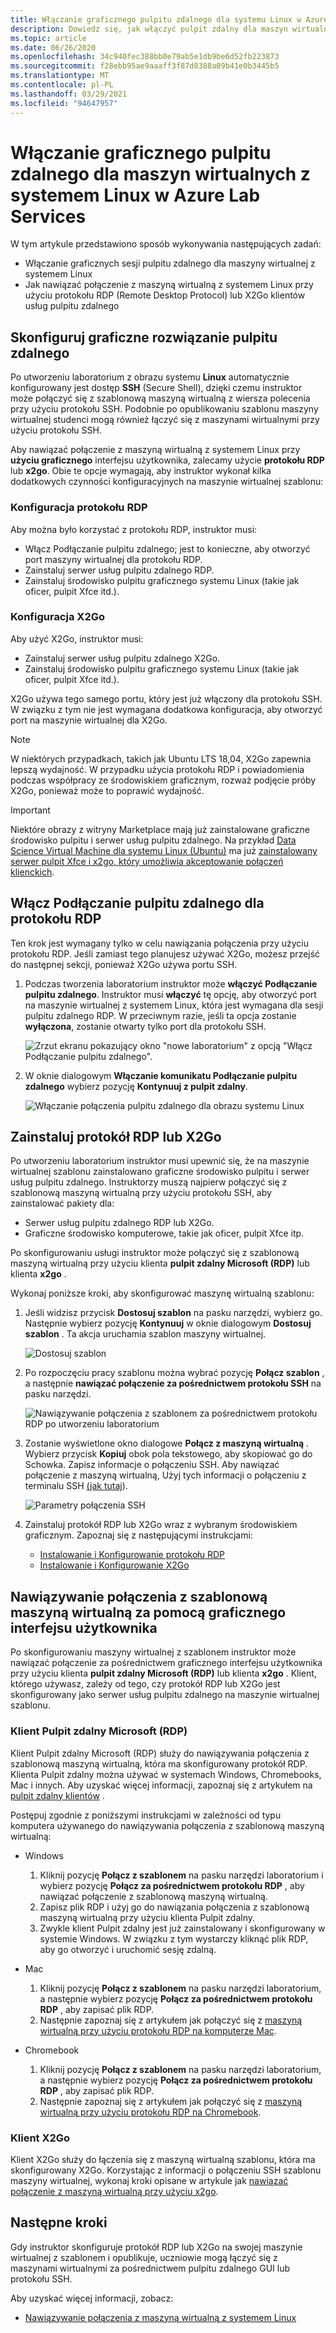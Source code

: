 ```yaml
---
title: Włączanie graficznego pulpitu zdalnego dla systemu Linux w Azure Lab Services | Microsoft Docs
description: Dowiedz się, jak włączyć pulpit zdalny dla maszyn wirtualnych z systemem Linux w laboratorium w Azure Lab Services.
ms.topic: article
ms.date: 06/26/2020
ms.openlocfilehash: 34c940fec388bb0e79ab5e1db9be6d52fb223873
ms.sourcegitcommit: f28ebb95ae9aaaff3f87d8388a09b41e0b3445b5
ms.translationtype: MT
ms.contentlocale: pl-PL
ms.lasthandoff: 03/29/2021
ms.locfileid: "94647957"
---
```

# <a name="enable-graphical-remote-desktop-for-linux-virtual-machines-in-azure-lab-services"></a>Włączanie graficznego pulpitu zdalnego dla maszyn wirtualnych z systemem Linux w Azure Lab Services
W tym artykule przedstawiono sposób wykonywania następujących zadań:

- Włączanie graficznych sesji pulpitu zdalnego dla maszyny wirtualnej z systemem Linux
- Jak nawiązać połączenie z maszyną wirtualną z systemem Linux przy użyciu protokołu RDP (Remote Desktop Protocol) lub X2Go klientów usług pulpitu zdalnego

## <a name="set-up-graphical-remote-desktop-solution"></a>Skonfiguruj graficzne rozwiązanie pulpitu zdalnego
Po utworzeniu laboratorium z obrazu systemu **Linux** automatycznie konfigurowany jest dostęp **SSH** (Secure Shell), dzięki czemu instruktor może połączyć się z szablonową maszyną wirtualną z wiersza polecenia przy użyciu protokołu SSH.  Podobnie po opublikowaniu szablonu maszyny wirtualnej studenci mogą również łączyć się z maszynami wirtualnymi przy użyciu protokołu SSH.

Aby nawiązać połączenie z maszyną wirtualną z systemem Linux przy **użyciu graficznego** interfejsu użytkownika, zalecamy użycie **protokołu RDP** lub **x2go**.  Obie te opcje wymagają, aby instruktor wykonał kilka dodatkowych czynności konfiguracyjnych na maszynie wirtualnej szablonu:

### <a name="rdp-setup"></a>Konfiguracja protokołu RDP
Aby można było korzystać z protokołu RDP, instruktor musi:
  - Włącz Podłączanie pulpitu zdalnego; jest to konieczne, aby otworzyć port maszyny wirtualnej dla protokołu RDP.
  - Zainstaluj serwer usług pulpitu zdalnego RDP.
  - Zainstaluj środowisko pulpitu graficznego systemu Linux (takie jak oficer, pulpit Xfce itd.).

### <a name="x2go-setup"></a>Konfiguracja X2Go
Aby użyć X2Go, instruktor musi:
- Zainstaluj serwer usług pulpitu zdalnego X2Go.
- Zainstaluj środowisko pulpitu graficznego systemu Linux (takie jak oficer, pulpit Xfce itd.).

X2Go używa tego samego portu, który jest już włączony dla protokołu SSH.  W związku z tym nie jest wymagana dodatkowa konfiguracja, aby otworzyć port na maszynie wirtualnej dla X2Go.

> [!NOTE]
> W niektórych przypadkach, takich jak Ubuntu LTS 18,04, X2Go zapewnia lepszą wydajność.  W przypadku użycia protokołu RDP i powiadomienia podczas współpracy ze środowiskiem graficznym, rozważ podjęcie próby X2Go, ponieważ może to poprawić wydajność.

> [!IMPORTANT]
>  Niektóre obrazy z witryny Marketplace mają już zainstalowane graficzne środowisko pulpitu i serwer usług pulpitu zdalnego.  Na przykład [Data Science Virtual Machine dla systemu Linux (Ubuntu)](https://azuremarketplace.microsoft.com/marketplace/apps/microsoft-dsvm.ubuntu-1804) ma już [zainstalowany serwer pulpit Xfce i x2go, który umożliwia akceptowanie połączeń klienckich](../machine-learning/data-science-virtual-machine/dsvm-ubuntu-intro.md#x2go).

## <a name="enable-remote-desktop-connection-for-rdp"></a>Włącz Podłączanie pulpitu zdalnego dla protokołu RDP

Ten krok jest wymagany tylko w celu nawiązania połączenia przy użyciu protokołu RDP.  Jeśli zamiast tego planujesz używać X2Go, możesz przejść do następnej sekcji, ponieważ X2Go używa portu SSH.

1.  Podczas tworzenia laboratorium instruktor może **włączyć Podłączanie pulpitu zdalnego**.  Instruktor musi **włączyć** tę opcję, aby otworzyć port na maszynie wirtualnej z systemem Linux, która jest wymagana dla sesji pulpitu zdalnego RDP.  W przeciwnym razie, jeśli ta opcja zostanie **wyłączona**, zostanie otwarty tylko port dla protokołu SSH.
  
    ![Zrzut ekranu pokazujący okno "nowe laboratorium" z opcją "Włącz Podłączanie pulpitu zdalnego".](./media/how-to-enable-remote-desktop-linux/enable-rdp-option.png)

2. W oknie dialogowym **Włączanie komunikatu Podłączanie pulpitu zdalnego** wybierz pozycję **Kontynuuj z pulpit zdalny**. 

    ![Włączanie połączenia pulpitu zdalnego dla obrazu systemu Linux](./media/how-to-enable-remote-desktop-linux/enabling-remote-desktop-connection-dialog.png)

## <a name="install-rdp-or-x2go"></a>Zainstaluj protokół RDP lub X2Go

Po utworzeniu laboratorium instruktor musi upewnić się, że na maszynie wirtualnej szablonu zainstalowano graficzne środowisko pulpitu i serwer usług pulpitu zdalnego.  Instruktorzy muszą najpierw połączyć się z szablonową maszyną wirtualną przy użyciu protokołu SSH, aby zainstalować pakiety dla:
- Serwer usług pulpitu zdalnego RDP lub X2Go.
- Graficzne środowisko komputerowe, takie jak oficer, pulpit Xfce itp.

Po skonfigurowaniu usługi instruktor może połączyć się z szablonową maszyną wirtualną przy użyciu klienta **pulpit zdalny Microsoft (RDP)** lub klienta **x2go** .

Wykonaj poniższe kroki, aby skonfigurować maszynę wirtualną szablonu:

1. Jeśli widzisz przycisk **Dostosuj szablon** na pasku narzędzi, wybierz go. Następnie wybierz pozycję **Kontynuuj** w oknie dialogowym **Dostosuj szablon** . Ta akcja uruchamia szablon maszyny wirtualnej.  

    ![Dostosuj szablon](./media/how-to-enable-remote-desktop-linux/customize-template.png)
1. Po rozpoczęciu pracy szablonu można wybrać pozycję **Połącz szablon** , a następnie **nawiązać połączenie za pośrednictwem protokołu SSH** na pasku narzędzi. 

    ![Nawiązywanie połączenia z szablonem za pośrednictwem protokołu RDP po utworzeniu laboratorium](./media/how-to-enable-remote-desktop-linux/rdp-after-lab-creation.png) 
1. Zostanie wyświetlone okno dialogowe **Połącz z maszyną wirtualną** . Wybierz przycisk **Kopiuj** obok pola tekstowego, aby skopiować go do Schowka. Zapisz informacje o połączeniu SSH. Aby nawiązać połączenie z maszyną wirtualną, Użyj tych informacji o połączeniu z terminalu SSH [(jak tutaj](https://www.putty.org/)).
 
    ![Parametry połączenia SSH](./media/how-to-enable-remote-desktop-linux/ssh-connection-string.png)

4. Zainstaluj protokół RDP lub X2Go wraz z wybranym środowiskiem graficznym.  Zapoznaj się z następującymi instrukcjami:
    - [Instalowanie i Konfigurowanie protokołu RDP](../virtual-machines/linux/use-remote-desktop.md)
    - [Instalowanie i Konfigurowanie X2Go](https://github.com/Azure/azure-devtestlab/tree/master/samples/ClassroomLabs/Scripts/X2GoRemoteDesktop)

## <a name="connect-to-the-template-vm-via-the-gui"></a>Nawiązywanie połączenia z szablonową maszyną wirtualną za pomocą graficznego interfejsu użytkownika

Po skonfigurowaniu maszyny wirtualnej z szablonem instruktor może nawiązać połączenie za pośrednictwem graficznego interfejsu użytkownika przy użyciu klienta **pulpit zdalny Microsoft (RDP)** lub klienta **x2go** .  Klient, którego używasz, zależy od tego, czy protokół RDP lub X2Go jest skonfigurowany jako serwer usług pulpitu zdalnego na maszynie wirtualnej szablonu.  

### <a name="microsoft-remote-desktop-rdp-client"></a>Klient Pulpit zdalny Microsoft (RDP)

Klient Pulpit zdalny Microsoft (RDP) służy do nawiązywania połączenia z szablonową maszyną wirtualną, która ma skonfigurowany protokół RDP.  Klienta Pulpit zdalny można używać w systemach Windows, Chromebooks, Mac i innych.  Aby uzyskać więcej informacji, zapoznaj się z artykułem na [pulpit zdalny klientów](/windows-server/remote/remote-desktop-services/clients/remote-desktop-clients) .

Postępuj zgodnie z poniższymi instrukcjami w zależności od typu komputera używanego do nawiązywania połączenia z szablonową maszyną wirtualną:

- Windows
  1. Kliknij pozycję **Połącz z szablonem** na pasku narzędzi laboratorium i wybierz pozycję **Połącz za pośrednictwem protokołu RDP** , aby nawiązać połączenie z szablonową maszyną wirtualną. 
  1. Zapisz plik RDP i użyj go do nawiązania połączenia z szablonową maszyną wirtualną przy użyciu klienta Pulpit zdalny. 
  1. Zwykle klient Pulpit zdalny jest już zainstalowany i skonfigurowany w systemie Windows.  W związku z tym wystarczy kliknąć plik RDP, aby go otworzyć i uruchomić sesję zdalną.

- Mac
  1. Kliknij pozycję **Połącz z szablonem** na pasku narzędzi laboratorium, a następnie wybierz pozycję **Połącz za pośrednictwem protokołu RDP** , aby zapisać plik RDP.  
  1. Następnie zapoznaj się z artykułem jak połączyć się z [maszyną wirtualną przy użyciu protokołu RDP na komputerze Mac](connect-virtual-machine-mac-remote-desktop.md).

- Chromebook
  1. Kliknij pozycję **Połącz z szablonem** na pasku narzędzi laboratorium, a następnie wybierz pozycję **Połącz za pośrednictwem protokołu RDP** , aby zapisać plik RDP.  
  1. Następnie zapoznaj się z artykułem jak połączyć się z [maszyną wirtualną przy użyciu protokołu RDP na Chromebook](connect-virtual-machine-chromebook-remote-desktop.md).

### <a name="x2go-client"></a>Klient X2Go

Klient X2Go służy do łączenia się z maszyną wirtualną szablonu, która ma skonfigurowany X2Go.  Korzystając z informacji o połączeniu SSH szablonu maszyny wirtualnej, wykonaj kroki opisane w artykule jak [nawiązać połączenie z maszyną wirtualną przy użyciu x2go](how-to-use-remote-desktop-linux-student.md#connect-to-the-student-vm-using-x2go).

## <a name="next-steps"></a>Następne kroki
Gdy instruktor skonfiguruje protokół RDP lub X2Go na swojej maszynie wirtualnej z szablonem i opublikuje, uczniowie mogą łączyć się z maszynami wirtualnymi za pośrednictwem pulpitu zdalnego GUI lub protokołu SSH.

Aby uzyskać więcej informacji, zobacz:
 - [Nawiązywanie połączenia z maszyną wirtualną z systemem Linux](how-to-use-remote-desktop-linux-student.md)